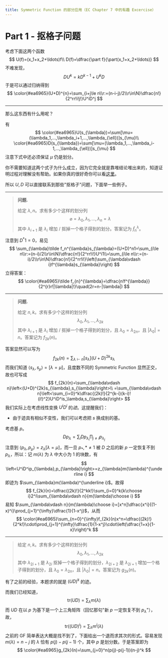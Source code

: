 ```yaml
---
title: Symmetric Function 的部分应用（EC Chapter 7 中的有趣 Excercise）
---
```


# Part 1 - 抠格子问题

考虑下面这两个函数
$$
U(f)=(x_1+x_2+\ldots)f\\
D(f)=\dfrac{\part f}{\part(x_1+x_2+\ldots)}
$$
不难发现，
$$
DU^k=kD^{k-1}+U^kD
$$
于是可以通过归纳得到
$$
\color{#ea6965}(U+D)^{n}=\sum_{i+j\le n\\r:=(n-i-j)/2\\r\in\N}\dfrac{n!}{2^rr!i!j!}U^iD^j
$$

----

那么这东西有什么用呢？

有
$$
\color{#ea6965}U(s_{\lambda})=\sum[\mu=(\lambda_1,...,\lambda_i+1,...,\lambda_{\ell})]s_{\mu}\\
\color{#ea6965}D(s_{\lambda})=\sum[\mu=(\lambda_1,...,\lambda_i-1,...,\lambda_{\ell})]s_{\mu}
$$
注意下式中还必须保证 $\mu$ 仍是划分。

你不需要知道这两个式子为什么成立，因为它完全就是靠堆结论堆出来的，知道证明过程对理解没有帮助。如果你真的很好奇你可以看[这里](https://xyix.gitee.io/posts/?&postname=ec-chapter-7)。

所以 $U,D$ 可以直接联系到那些"抠格子"问题，下面举一些例子。

----

> **问题.**
>
> 给定 $\lambda,n$。求有多少个这样的划分列
> $$
> \varnothing=\lambda_0,\lambda_1,...,\lambda_n=\lambda
> $$
> 其中 $\lambda_{i+1}$ 是 $\lambda_i$ 增加 / 抠掉一个格子得到的划分。答案记为 $\tilde f_n^{\lambda}$。

注意到 $D^*1=0$，易见
$$
\sum_{\lambda}\tilde f_n^{\lambda}s_{\lambda}=(U+D)^n1=\sum_{i\le n\\r:=(n-i)/2\\r\in\N}\dfrac{n!}{2^rr!i!}U^i1\\=\sum_{i\le n\\r:=(n-i)/2\\r\in\N}\dfrac{n!}{2^rr!i!}\left(\sum_{\lambda\vdash i}f^{\lambda}s_{\lambda}\right)
$$
立得答案：
$$
\color{#ea6965}\tilde f_{n}^{\lambda}=\dfrac{n!f^{\lambda}}{2^{r}r!|\lambda|!}\quad(2r=n-|\lambda|)
$$

----

> **问题.**
>
> 给定 $n,k$。求有多少个这样的划分列
> $$
> \lambda_0,\lambda_1,...,\lambda_{2k}
> $$
> 其中 $\lambda_{i+1}$ 是 $\lambda_i$ 增加 / 抠掉一个格子得到的划分，且 $\lambda_0=\lambda_{2n}$，且 $|\lambda_0|=n$。答案记为 $f_{2k}(n)$。

答案显然可以写为
$$
f_{2k}(n)=\sum_{\lambda\vdash n}[s_{\lambda}](U+D)^{2k}s_{\lambda}
$$
而我们知道 $\left<s_{\lambda},s_\mu\right>=[\lambda=\mu]$，且度数不同的 Symmetric Function 显然正交，故也可写成
$$
f_{2k}(n)=\sum_{\lambda\vdash n}\left<(U+D)^{2k}s_{\lambda},s_{\lambda}\right>\\
=\sum_{\lambda\vdash n}\left<\sum_{i=0}^k\dfrac{(2k)!}{2^{k-i}(k-i)!(i!)^2}U^iD^is_\lambda,s_{\lambda}\right>
$$
我们实际上在考虑线性变换 $U^iD^i$ 的*迹*。这提醒我们：

- 由于迹具有相似不变性，我们可以考虑把 $s$ 换成别的基。

考虑基 $p$。
$$
Dp_{\lambda}=\sum_iDp_{\lambda_i}\prod_{j\neq i}p_{\lambda_j}
$$
注意到 $\left<p_{\lambda},p_{\mu}\right>=z_{\lambda}[\lambda=\mu]$，而一旦 $p_{*},*\neq 1$ 被 $D$ 之后的新 $p$ 一定恢复不到 $p_{\lambda}$，所以：记 $m(\lambda)$ 为 $\lambda$ 中大小为 $1$ 的块数，有
$$
\left<U^iD^ip_{\lambda},p_{\lambda}\right>=z_{\lambda}m(\lambda)^{\underline i}
$$
即迹为 $\sum_{\lambda}m(\lambda)^{\underline i}$。故得
$$
f_{2k}(n)=\dfrac{(2k)!}{2^kk!}\sum_{i=0}^k{k\choose i}2^i\sum_{\lambda\vdash n}{m(\lambda)\choose i}
$$
易知 $\sum_{\lambda\vdash n}{m(\lambda)\choose i}=[x^n]\dfrac{x^i}{(1-x)^i}\prod_{j=1}^{\infty}\dfrac{1}{1-x^j}$，从而
$$
\color{#ea6965}\sum_{n=0}^{\infty}f_{2k}(n)x^n=\dfrac{(2k)!}{2^k!}\cdot\prod_{j=1}^{\infty}\dfrac{1}{1-x^j}\cdot\left(\dfrac{1+x}{1-x}\right)^k
$$

----

> 给定 $n,k$。求有多少个这样的划分列
> $$
> \lambda_0,\lambda_1,...,\lambda_{2k}
> $$
> 其中 $\lambda_{2i+1}$ 是 $\lambda_{2i}$ 抠掉一个格子得到的划分，$\lambda_{2i+2}$ 是 $\lambda_{2i+1}$ 增加一个格子得到的划分，且 $\lambda_0=\lambda_{2n}$，且 $|\lambda_0|=n$。答案记为 $g_{2k}(n)$。

有了之前的经验，本题求的就是 $(UD)^k$ 的迹。

而我们已经知道，
$$
\text{tr}(UD)=\sum_{\lambda}m(\lambda)
$$
而 $UD$ 在以 $p$ 为基下是一个上三角矩阵（回忆那句"新 $p$ 一定恢复不到 $p_{\lambda}$"），故，
$$
\text{tr}((UD)^{i})=\sum_{\lambda}m^i(\lambda)
$$
之前的 GF 简单表达大概是找不到了，下面给出一个退而求其次的形式。容易发现 $m(\lambda)=n-j$  的 $\lambda$ 恰有 $p(j)-p(j-1)$ 个，其中 $p$ 是划分数。于是答案即为
$$
\color{#ea6965}g_{2k}(n)=\sum_{j=0}^n(p(j)-p(j-1))(n-j)^k
$$
